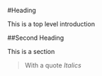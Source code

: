 #Heading

This is a top level introduction

##Second Heading

This is a section
>With a quote
*Italics*
